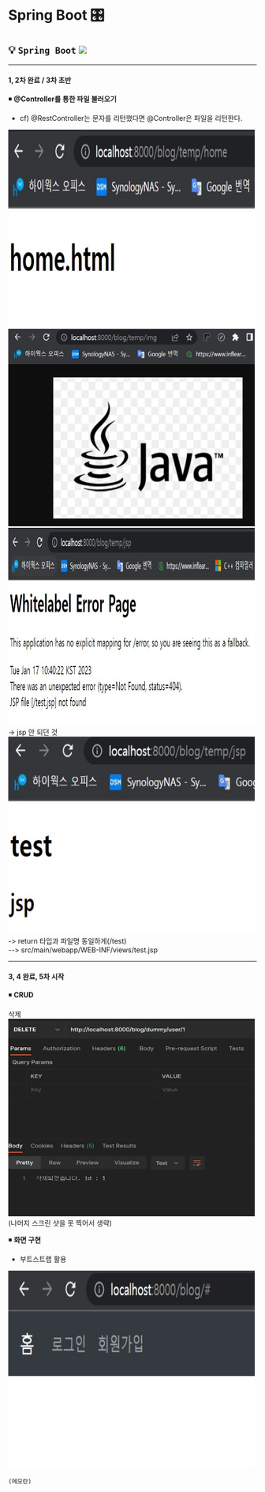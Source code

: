# **Spring Boot**  🎛️

 ## 💡 `Spring Boot` <img src="https://img.shields.io/badge/Spring-Boot4.0.0-yellowgreen">

---

#### 1, 2차 완료 / 3차 초반

◾ **@Controller를 통한 파일 불러오기** <br>
- cf) @RestController는 문자를 리턴했다면 @Controller은 파일을 리턴한다. 


<img src="img/home.html.jpg" width="500" height="400">
<img src="img/img.jpg" width="500" height="400">
<img src="img/jsp.jpg" width="500" height="400">
<br>
-> jsp 안 되던 것 <br>
<img src="img/test.jsp.jpg" width="500" height="400">
<br>
-> return 타입과 파일명 동일하게(/test)<br>
--> src/main/webapp/WEB-INF/views/test.jsp


---

#### 3, 4 완료, 5차 시작 

◾ **CRUD** <br>

삭제<br>
<img src="img/postman_delete.jpg" width="500" height="400"><br>
(나머지 스크린 샷을 못 찍어서 생략)<br>

◾ **화면 구현** <br>
- 부트스트랩 활용

<img src="img/screen_layout.jpg" width="500" height="400">

```
(메모란)

```

